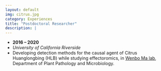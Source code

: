 ```yaml
---
layout: default
img: citrus.jpg
category: Experiences
title: "Postdoctoral Researcher"
description: |
---
```


* __2016 – 2020__
* *University of California Riverside*
* Developing detection methods for the causal agent of Citrus Huanglongbing (HLB) while studying effectoromics, in <a href="https://wenboma.ucr.edu/">Wenbo Ma lab</a>, Department of Plant Pathology and Microbiology.





